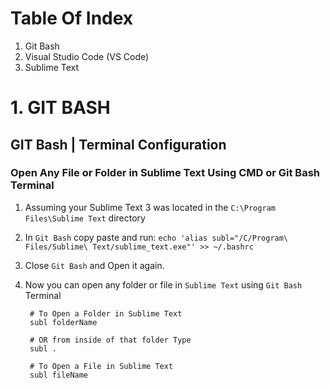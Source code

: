# Table Of Index
1. Git Bash
2. Visual Studio Code (VS Code)
3. Sublime Text

# 1. GIT BASH

## GIT Bash | Terminal Configuration
### Open Any File or Folder in Sublime Text Using CMD or Git Bash Terminal

1. Assuming your Sublime Text 3 was located in the ```C:\Program Files\Sublime Text``` directory

2. In ```Git Bash``` copy paste and run: ```echo 'alias subl="/C/Program\ Files/Sublime\ Text/sublime_text.exe"' >> ~/.bashrc```

3. Close ```Git Bash``` and Open it again.

4. Now you can open any folder or file in ```Sublime Text``` using ```Git Bash``` Terminal
   ```shell
    # To Open a Folder in Sublime Text 
    subl folderName

    # OR from inside of that folder Type
    subl .

    # To Open a File in Sublime Text
    subl fileName
   ```

